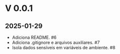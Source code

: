 # V 0.0.1

## 2025-01-29

* Adiciona README. #6
* Adiciona .gitignore e arquivos auxiliares. #7
* Isola dados sensíveis em variáveis de ambiente. #8
